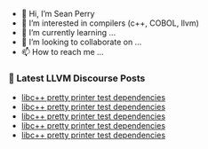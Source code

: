 - 👋 Hi, I’m Sean Perry
- 👀 I’m interested in compilers (c++, COBOL, llvm)
- 🌱 I’m currently learning ...
- 💞️ I’m looking to collaborate on ...
- 📫 How to reach me ...

<!---
s66perry/s66perry is a ✨ special ✨ repository because its `README.md` (this file) appears on your GitHub profile.
You can click the Preview link to take a look at your changes.
--->
### 📕 Latest LLVM Discourse Posts

<!-- DISCOURSE-LLVM:START -->
- [libc++ pretty printer test dependencies](https://discourse.llvm.org/t/libc-pretty-printer-test-dependencies/59110#post_7)
- [libc++ pretty printer test dependencies](https://discourse.llvm.org/t/libc-pretty-printer-test-dependencies/59110#post_6)
- [libc++ pretty printer test dependencies](https://discourse.llvm.org/t/libc-pretty-printer-test-dependencies/59110#post_5)
- [libc++ pretty printer test dependencies](https://discourse.llvm.org/t/libc-pretty-printer-test-dependencies/59110#post_4)
- [libc++ pretty printer test dependencies](https://discourse.llvm.org/t/libc-pretty-printer-test-dependencies/59110#post_3)
<!-- DISCOURSE-LLVM:END -->
